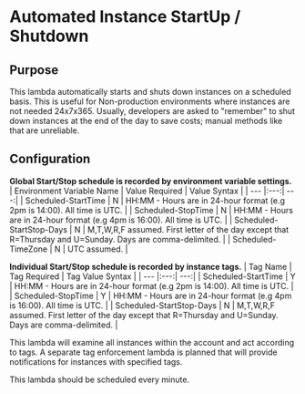 # Automated Instance StartUp / Shutdown

## Purpose
This lambda automatically starts and shuts down instances on a scheduled basis. This is useful for
Non-production environments where instances are not needed 24x7x365. Usually, developers are asked to 
"remember" to shut down instances at the end of the day to save costs; manual methods like that 
are unreliable.

## Configuration
**Global Start/Stop schedule is recorded by environment variable settings.** 
| Environment Variable Name | Value Required | Value Syntax |
| --- |:---:| ---:|
| Scheduled-StartTime | N | HH:MM - Hours are in 24-hour format (e.g 2pm is 14:00). All time is UTC. |
| Scheduled-StopTime | N | HH:MM - Hours are in 24-hour format (e.g 4pm is 16:00). All time is UTC. |
| Scheduled-StartStop-Days | N | M,T,W,R,F assumed. First letter of the day except that R=Thursday and U=Sunday. Days are comma-delimited. |
| Scheduled-TimeZone | N | UTC assumed. |

**Individual Start/Stop schedule is recorded by instance tags.** 
| Tag Name | Tag Required | Tag Value Syntax |
| --- |:---:| ---:|
| Scheduled-StartTime | Y | HH:MM - Hours are in 24-hour format (e.g 2pm is 14:00). All time is UTC. |
| Scheduled-StopTime | Y | HH:MM - Hours are in 24-hour format (e.g 4pm is 16:00). All time is UTC. |
| Scheduled-StartStop-Days | N | M,T,W,R,F assumed. First letter of the day except that R=Thursday and U=Sunday. Days are comma-delimited. |

This lambda will examine all instances within the account and act according to tags. A separate tag enforcement lambda is planned
that will provide notifications for instances with specified tags.

This lambda should be scheduled every minute.

